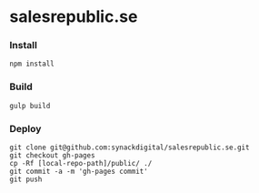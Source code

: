 # salesrepublic.se

### Install

```
npm install
```

### Build

```
gulp build
```

### Deploy

```
git clone git@github.com:synackdigital/salesrepublic.se.git
git checkout gh-pages
cp -Rf [local-repo-path]/public/ ./
git commit -a -m 'gh-pages commit'
git push
```
